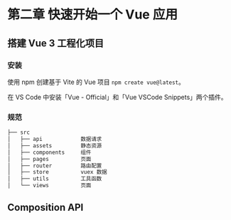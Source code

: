 # 第二章 快速开始一个 Vue 应用

## 搭建 Vue 3 工程化项目

### 安装

使用 npm 创建基于 Vite 的 Vue 项目 `npm create vue@latest`。

在 VS Code 中安装「Vue - Official」和「Vue VSCode Snippets」两个插件。

### 规范

```txt
├── src
│   ├── api            数据请求
│   ├── assets         静态资源
│   ├── components     组件
│   ├── pages          页面
│   ├── router         路由配置
│   ├── store          vuex 数据
│   ├── utils          工具函数
│   └── views          页面
```

## Composition API
